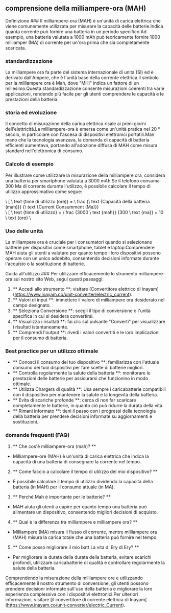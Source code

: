 ## comprensione della milliampere-ora (MAH)

Definizione ###
Il milliampere-ora (MAH) è un'unità di carica elettrica che viene comunemente utilizzata per misurare la capacità delle batterie.Indica quanta corrente può fornire una batteria in un periodo specifico.Ad esempio, una batteria valutata a 1000 mAh può teoricamente fornire 1000 milliamper (MA) di corrente per un'ora prima che sia completamente scaricata.

### standardizzazione
La milliampere ora fa parte del sistema internazionale di unità (SI) ed è derivato dall'Ampere, che è l'unità base della corrente elettrica.Il simbolo per la milliampere ora è Mah, dove "Milli" indica un fattore di un millesimo.Questa standardizzazione consente misurazioni coerenti tra varie applicazioni, rendendo più facile per gli utenti comprendere le capacità e le prestazioni della batteria.

### storia ed evoluzione
Il concetto di misurazione della carica elettrica risale ai primi giorni dell'elettricità.La milliampere-ora è emersa come un'unità pratica nel 20 ° secolo, in particolare con l'ascesa di dispositivi elettronici portatili.Man mano che la tecnologia avanzava, la domanda di capacità di batteria efficienti aumentava, portando all'adozione diffusa di MAH come misura standard nell'elettronica di consumo.

### Calcolo di esempio
Per illustrare come utilizzare la misurazione della milliampere ora, considera una batteria per smartphone valutata a 3000 mAh.Se il telefono consuma 300 Ma di corrente durante l'utilizzo, è possibile calcolare il tempo di utilizzo approssimativo come segue:

\ [
\ text {time di utilizzo (ore)} = \ frac {\ text {Capacità della batteria (mah)}} {\ text {Current Consumment (Ma)}}
\
\ [
\ text {time di utilizzo} = \ frac {3000 \ text {mah}} {300 \ text {ma}} = 10 \ text {ore}
\

### Uso delle unità
La milliampere ora è cruciale per i consumatori quando si selezionano batterie per dispositivi come smartphone, tablet e laptop.Comprendere MAH aiuta gli utenti a valutare per quanto tempo i loro dispositivi possono operare con un unico addebito, consentendo decisioni informate durante l'acquisto o la sostituzione di batterie.

Guida all'utilizzo ###
Per utilizzare efficacemente lo strumento milliampere-ora sul nostro sito Web, segui questi passaggi:

1. ** Accedi allo strumento **: visitare [Convertitore elettrico di inayam] (https://www.inayam.co/unit-converter/electric_current).
2. ** Valori di input **: immettere il valore di milliampere ora desiderato nel campo designato.
3. ** Seleziona Conversione **: scegli il tipo di conversione o l'unità specifica in cui si desidera convertirsi.
4. ** Visualizza i risultati **: fai clic sul pulsante "Converti" per visualizzare i risultati istantaneamente.
5. ** Comprendi l'output **: rivedi i valori convertiti e le loro implicazioni per il consumo di batteria.

### Best practice per un utilizzo ottimale
- ** Conosci il consumo del tuo dispositivo **: familiarizza con l'attuale consumo dei tuoi dispositivi per fare scelte di batterie migliori.
- ** Controlla regolarmente la salute della batteria **: monitorare le prestazioni delle batterie per assicurarsi che funzionino in modo ottimale.
- ** Utilizza Chargers di qualità **: Usa sempre i caricabatterie compatibili con il dispositivo per mantenere la salute e la longevità della batteria.
- ** Evita di scariche profonde **: cerca di non far scaricare completamente le batterie, in quanto ciò può ridurre la durata della vita.
- ** Rimani informato **: tieni il passo con i progressi della tecnologia della batteria per prendere decisioni informate su aggiornamenti e sostituzioni.

### domande frequenti (FAQ)

1. ** Che cos'è milliampere-ora (mah)? **
- Milliampere-ore (MAH) è un'unità di carica elettrica che indica la capacità di una batteria di consegnare la corrente nel tempo.

2. ** Come faccio a calcolare il tempo di utilizzo del mio dispositivo? **
- È possibile calcolare il tempo di utilizzo dividendo la capacità della batteria (in MAH) per il consumo attuale (in MA).

3. ** Perché Mah è importante per le batterie? **
- MAH aiuta gli utenti a capire per quanto tempo una batteria può alimentare un dispositivo, consentendo migliori decisioni di acquisto.

4. ** Qual è la differenza tra milliampere e milliampere ora? **
- Milliampere (MA) misura il flusso di corrente, mentre milliampere ora (MAH) misura la carica totale che una batteria può fornire nel tempo.

5. ** Come posso migliorare il mio batt La vita di Ery di Ery? **
- Per migliorare la durata della durata della batteria, evitare scarichi profondi, utilizzare caricabatterie di qualità e controllare regolarmente la salute della batteria.

Comprendendo la misurazione della milliampere ore e utilizzando efficacemente il nostro strumento di conversione, gli utenti possono prendere decisioni informate sull'uso della batteria e migliorare la loro esperienza complessiva con i dispositivi elettronici.Per ulteriori informazioni, visitare [il convertitore di corrente elettrica di Inayam] (https://www.inayam.co/unit-converter/electric_Current).